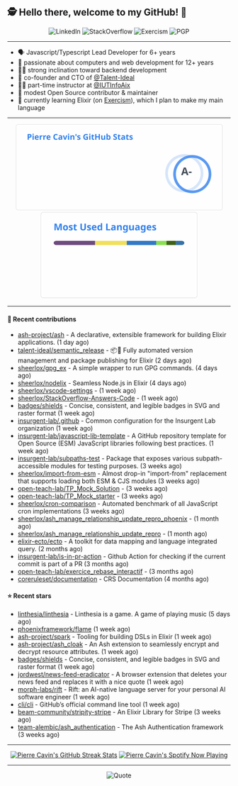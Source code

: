 <h2 style="display:inline" align="center">🕵️ Hello there, welcome to my GitHub! 👋</h2>
<br />
<p align="center">
    <a href="https://links.sherlox.io/github-linkedin" target="_blank" style="text-decoration: none;">
        <img src="https://img.shields.io/badge/LinkedIn-0077b5?style=flat-square&logo=linkedin" alt="LinkedIn">
    </a>
    <a href="https://links.sherlox.io/github-stackoverflow" target="_blank" style="text-decoration: none;">
        <img src="https://img.shields.io/badge/StackOverflow-9a9c9f?style=flat-square&logo=StackOverflow" alt="StackOverflow">
    </a>
    <a href="https://links.sherlox.io/github-exercism" target="_blank" style="text-decoration: none;">
        <img src="https://img.shields.io/badge/Exercism-7600fe?style=flat-square&logo=Exercism" alt="Exercism">
    </a>
    <a href="https://pgp.mit.edu/pks/lookup?op=get&search=0x48D089FE8FC01A4E7E88EE9611567DFABCB9256E" target="_blank" style="text-decoration: none;">
        <img src="https://img.shields.io/badge/pgp-0x11567DFABCB9256E-313131?style=flat&labelColor=313131&color=313131" alt="PGP">
    </a>
</p>

---

<ul>
    <li>🗣 Javascript/Typescript Lead Developer for 6+ years</li>
    <li>👴 passionate about computers and web development for 12+ years</li>
    <li>🧑‍💻 strong inclination toward backend development</li>
    <li>👷 co-founder and CTO of <a href="https://github.com/Talent-Ideal">@Talent-Ideal</a></li>
    <li>🧑‍🏫 part-time instructor at <a href="https://github.com/IUTInfoAix">@IUTInfoAix</a></li>
    <li>🫶 modest Open Source contributor & maintainer</li>
    <li>💜 currently learning Elixir (on <a href="https://links.sherlox.io/github-exercism-elixir-track">Exercism</a>), which I plan to make my main language</li>
</ul>

---

<div align="center">
  <a href="https://github-readme-stats.sherlox.io" style="display: inline-block;">
    <img src="assets/stats.svg" alt="Pierre Cavin's Github stats" height="195px" />
  </a>
  
  <a href="https://github-readme-stats.sherlox.io" style="display: inline-block;">
    <img src="assets/top-langs.svg" alt="Pierre Cavin's Most used languages" height="195px" />
  </a>
</div>

---

#### 🫶 Recent contributions

- [ash-project/ash](https://github.com/ash-project/ash) - A declarative, extensible framework for building Elixir applications. (1 day ago)
- [talent-ideal/semantic_release](https://github.com/talent-ideal/semantic_release) - 📦🚀 Fully automated version management and package publishing for Elixir (2 days ago)
- [sheerlox/gpg_ex](https://github.com/sheerlox/gpg_ex) - A simple wrapper to run GPG commands. (4 days ago)
- [sheerlox/nodelix](https://github.com/sheerlox/nodelix) - Seamless Node.js in Elixir (4 days ago)
- [sheerlox/vscode-settings](https://github.com/sheerlox/vscode-settings) -  (1 week ago)
- [sheerlox/StackOverflow-Answers-Code](https://github.com/sheerlox/StackOverflow-Answers-Code) -  (1 week ago)
- [badges/shields](https://github.com/badges/shields) - Concise, consistent, and legible badges in SVG and raster format (1 week ago)
- [insurgent-lab/.github](https://github.com/insurgent-lab/.github) - Common configuration for the Insurgent Lab organization (1 week ago)
- [insurgent-lab/javascript-lib-template](https://github.com/insurgent-lab/javascript-lib-template) - A GitHub repository template for Open Source (ESM) JavaScript libraries following best practices. (1 week ago)
- [insurgent-lab/subpaths-test](https://github.com/insurgent-lab/subpaths-test) - Package that exposes various subpath-accessible modules for testing purposes. (3 weeks ago)
- [sheerlox/import-from-esm](https://github.com/sheerlox/import-from-esm) - Almost drop-in &#34;import-from&#34; replacement that supports loading both ESM &amp; CJS modules (3 weeks ago)
- [open-teach-lab/TP_Mock_Solution](https://github.com/open-teach-lab/TP_Mock_Solution) -  (3 weeks ago)
- [open-teach-lab/TP_Mock_starter](https://github.com/open-teach-lab/TP_Mock_starter) -  (3 weeks ago)
- [sheerlox/cron-comparison](https://github.com/sheerlox/cron-comparison) - Automated benchmark of all JavaScript cron implementations (3 weeks ago)
- [sheerlox/ash_manage_relationship_update_repro_phoenix](https://github.com/sheerlox/ash_manage_relationship_update_repro_phoenix) -  (1 month ago)
- [sheerlox/ash_manage_relationship_update_repro](https://github.com/sheerlox/ash_manage_relationship_update_repro) -  (1 month ago)
- [elixir-ecto/ecto](https://github.com/elixir-ecto/ecto) - A toolkit for data mapping and language integrated query. (2 months ago)
- [insurgent-lab/is-in-pr-action](https://github.com/insurgent-lab/is-in-pr-action) - Github Action for checking if the current commit is part of a PR (3 months ago)
- [open-teach-lab/exercice_rebase_interactif](https://github.com/open-teach-lab/exercice_rebase_interactif) -  (3 months ago)
- [coreruleset/documentation](https://github.com/coreruleset/documentation) - CRS Documentation (4 months ago)

#### ⭐ Recent stars

- [linthesia/linthesia](https://github.com/linthesia/linthesia) - Linthesia is a game. A game of playing music (5 days ago)
- [phoenixframework/flame](https://github.com/phoenixframework/flame) (1 week ago)
- [ash-project/spark](https://github.com/ash-project/spark) - Tooling for building DSLs in Elixir (1 week ago)
- [ash-project/ash_cloak](https://github.com/ash-project/ash_cloak) -  An Ash extension to seamlessly encrypt and decrypt resource attributes. (1 week ago)
- [badges/shields](https://github.com/badges/shields) - Concise, consistent, and legible badges in SVG and raster format (1 week ago)
- [jordwest/news-feed-eradicator](https://github.com/jordwest/news-feed-eradicator) - A browser extension that deletes your news feed and replaces it with a nice quote (1 week ago)
- [morph-labs/rift](https://github.com/morph-labs/rift) - Rift: an AI-native language server for your personal AI software engineer (1 week ago)
- [cli/cli](https://github.com/cli/cli) - GitHub’s official command line tool (1 week ago)
- [beam-community/stripity-stripe](https://github.com/beam-community/stripity-stripe) - An Elixir Library for Stripe (3 weeks ago)
- [team-alembic/ash_authentication](https://github.com/team-alembic/ash_authentication) - The Ash Authentication framework (3 weeks ago)

---

<div align="center">
  <a href="https://github-readme-streak-stats.herokuapp.com" style="display: inline-block;">
    <img src="https://github-readme-streak-stats.sherlox.io/?user=sheerlox&theme=default&mode=weekly&disable_animations=true" alt="Pierre Cavin's GitHub Streak Stats" height="247px" />
  </a>

  <a href="https://links.sherlox.io/github-spotify" style="display: inline-block;">
    <img src="https://spotify-github-profile.vercel.app/api/view?uid=6ridtm5cbc0y9bf5qmtqpoupv&cover_image=true&theme=default&show_offline=false&background_color=121212&interchange=true&bar_color_cover=true" alt="Pierre Cavin's Spotify Now Playing" height="240px" />
  </a>
</div>

---



<p align="center">
    <a href="https://github.com/piyushsuthar/github-readme-quotes" target="_blank" style="text-decoration: none;">
        <img src="https://quotes-github-readme.vercel.app/api?type=horizontal&quote=Inaction%20will%20cause%20a%20man%20to%20sink%20into%20the%20slough%20of%20despond%20and%20vanish%20without%20a%20trace.&author=Farley%20Mowat" alt="Quote">
    </a>
</p>
